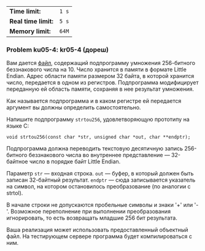 |                      |       |
|----------------------|-------|
| **Time limit:**      | `1 s` |
| **Real time limit:** | `5 s` |
| **Memory limit:**    | `64M` |


### Problem ku05-4: kr05-4 (дореш)

Вам дается
[файл](https://caos.ejudge.ru/ej/client?SID=00000000&prob_id=131&action=194&file=mul10.o),
содержащий подпрограмму умножения 256-битного беззнакового числа
на 10. Число хранится в памяти в формате Little Endian. Адрес
области памяти размером 32 байта, в которой хранится число,
передается в одном из регистров. Подпрограмма модифицирует
переданную ей область памяти, сохраняя в нее результат умножения.

Как называется подпрограмма и в каком регистре ей передается
аргумент вы должны определить самостоятельно.

Напишите подпрограмму `strtou256`, удовлетворяющую прототипу на
языке C:

    
    
    void strtou256(const char *str, unsigned char *out, char **endptr);

Подпрограмма должна переводить текстовую десятичную запись
256-битного беззнакового числа во внутреннее представление —
32-байтное число в порядке байт Little Endian.

Параметр `str` — входная строка. `out` — буфер, в который должен
быть записан 32-байтный результат. `endptr` — сюда записывается
указатель на символ, на котором остановилось преобразование (по
аналогии с strtol).

В начале строки не допускаются пробельные символы и знаки '+' или
'-'. Возможное переполнение при выполнении преобразования
игнорировать, то есть возвращать младшие 256 бит результата.

Ваша реализация может использовать предоставленный объектный
файл. На тестирующем сервере программа будет компилироваться с
ним.

